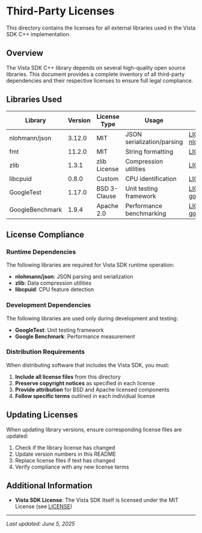 # Third-Party Licenses

This directory contains the licenses for all external libraries used in the Vista SDK C++ implementation.

## Overview

The Vista SDK C++ library depends on several high-quality open source libraries. This document provides a complete inventory of all third-party dependencies and their respective licenses to ensure full legal compliance.

## Libraries Used

| Library         | Version | License Type | Usage                      | License File                                               |
| --------------- | ------- | ------------ | -------------------------- | ---------------------------------------------------------- |
| nlohmann/json   | 3.12.0  | MIT          | JSON serialization/parsing | [LICENSE-nlohmann-json.txt](LICENSE-nlohmann-json.txt)     |
| fmt             | 11.2.0  | MIT          | String formatting          | [LICENSE-fmt.txt](LICENSE-fmt.txt)                         |
| zlib            | 1.3.1   | zlib License | Compression utilities      | [LICENSE-zlib.txt](LICENSE-zlib.txt)                       |
| libcpuid        | 0.8.0   | Custom       | CPU identification         | [LICENSE-libcpuid.txt](LICENSE-libcpuid.txt)               |
| GoogleTest      | 1.17.0  | BSD 3-Clause | Unit testing framework     | [LICENSE-googletest.txt](LICENSE-googletest.txt)           |
| GoogleBenchmark | 1.9.4   | Apache 2.0   | Performance benchmarking   | [LICENSE-googlebenchmark.txt](LICENSE-googlebenchmark.txt) |

## License Compliance

### Runtime Dependencies

The following libraries are required for Vista SDK runtime operation:

-   **nlohmann/json**: JSON parsing and serialization
-   **zlib**: Data compression utilities
-   **libcpuid**: CPU feature detection

### Development Dependencies

The following libraries are used only during development and testing:

-   **GoogleTest**: Unit testing framework
-   **Google Benchmark**: Performance measurement

### Distribution Requirements

When distributing software that includes the Vista SDK, you must:

1. **Include all license files** from this directory
2. **Preserve copyright notices** as specified in each license
3. **Provide attribution** for BSD and Apache licensed components
4. **Follow specific terms** outlined in each individual license

## Updating Licenses

When updating library versions, ensure corresponding license files are updated:

1. Check if the library license has changed
2. Update version numbers in this README
3. Replace license files if text has changed
4. Verify compliance with any new license terms

## Additional Information

-   **Vista SDK License**: The Vista SDK itself is licensed under the MIT License (see [LICENSE](../../LICENSE))

---

_Last updated: June 5, 2025_
